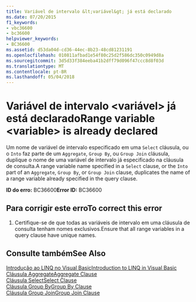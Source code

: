 ```yaml
---
title: Variável de intervalo &lt;variável&gt; já está declarado
ms.date: 07/20/2015
f1_keywords:
- vbc36600
- bc36600
helpviewer_keywords:
- BC36600
ms.assetid: d53da04d-cd36-44ec-8b23-48cd81231191
ms.openlocfilehash: 010811afbad1e54f80c25d2f586dc350c0949d8a
ms.sourcegitcommit: 3d5d33f384eeba41b2dff79d096f47ccc8d8f03d
ms.translationtype: MT
ms.contentlocale: pt-BR
ms.lasthandoff: 05/04/2018
---
```

# <a name="range-variable-ltvariablegt-is-already-declared"></a><span data-ttu-id="10606-102">Variável de intervalo &lt;variável&gt; já está declarado</span><span class="sxs-lookup"><span data-stu-id="10606-102">Range variable &lt;variable&gt; is already declared</span></span>
<span data-ttu-id="10606-103">Um nome de variável de intervalo especificado em uma `Select` cláusula, ou o `Into` faz parte de um `Aggregate`, `Group By`, ou `Group Join` cláusula, duplique o nome de uma variável de intervalo já especificado na cláusula de consulta.</span><span class="sxs-lookup"><span data-stu-id="10606-103">A range variable name specified in a `Select` clause, or the `Into` part of an `Aggregate`, `Group By`, or `Group Join` clause, duplicates the name of a range variable already specified in the query clause.</span></span>  
  
 <span data-ttu-id="10606-104">**ID do erro:** BC36600</span><span class="sxs-lookup"><span data-stu-id="10606-104">**Error ID:** BC36600</span></span>  
  
## <a name="to-correct-this-error"></a><span data-ttu-id="10606-105">Para corrigir este erro</span><span class="sxs-lookup"><span data-stu-id="10606-105">To correct this error</span></span>  
  
1.  <span data-ttu-id="10606-106">Certifique-se de que todas as variáveis de intervalo em uma cláusula de consulta tenham nomes exclusivos.</span><span class="sxs-lookup"><span data-stu-id="10606-106">Ensure that all range variables in a query clause have unique names.</span></span>  
  
## <a name="see-also"></a><span data-ttu-id="10606-107">Consulte também</span><span class="sxs-lookup"><span data-stu-id="10606-107">See Also</span></span>  
 [<span data-ttu-id="10606-108">Introdução ao LINQ no Visual Basic</span><span class="sxs-lookup"><span data-stu-id="10606-108">Introduction to LINQ in Visual Basic</span></span>](../../visual-basic/programming-guide/language-features/linq/introduction-to-linq.md)  
 [<span data-ttu-id="10606-109">Cláusula Aggregate</span><span class="sxs-lookup"><span data-stu-id="10606-109">Aggregate Clause</span></span>](../../visual-basic/language-reference/queries/aggregate-clause.md)  
 [<span data-ttu-id="10606-110">Cláusula Select</span><span class="sxs-lookup"><span data-stu-id="10606-110">Select Clause</span></span>](../../visual-basic/language-reference/queries/select-clause.md)  
 [<span data-ttu-id="10606-111">Cláusula Group By</span><span class="sxs-lookup"><span data-stu-id="10606-111">Group By Clause</span></span>](../../visual-basic/language-reference/queries/group-by-clause.md)  
 [<span data-ttu-id="10606-112">Cláusula Group Join</span><span class="sxs-lookup"><span data-stu-id="10606-112">Group Join Clause</span></span>](../../visual-basic/language-reference/queries/group-join-clause.md)
